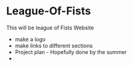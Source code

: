 # League-Of-Fists
This will be league of Fists Website
- make a logo
- make links to different sections
- Project plan - Hopefully done by the summer
- 
